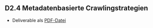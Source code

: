 ## D2.4 Metadatenbasierte Crawlingstrategien

- Deliverable als [PDF-Datei](https://hobbitdata.informatik.uni-leipzig.de/OPAL/Deliverables/OPAL_D2.4_Metadata_based_crawling_strategies_Squirrel.pdf)

